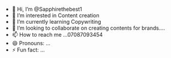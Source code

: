 - 👋 Hi, I’m @Sapphirethebest1
- 👀 I’m interested in Content creation
- 🌱 I’m currently learning Copywriting
- 💞️ I’m looking to collaborate on creating contents for brands....
- 📫 How to reach me ...07087093454
- 😄 Pronouns: ...
- ⚡ Fun fact: ...

<!---
Sapphirethebest1/Sapphirethebest1 is a ✨ special ✨ repository because its `README.md` (this file) appears on your GitHub profile.
You can click the Preview link to take a look at your changes.
--->
